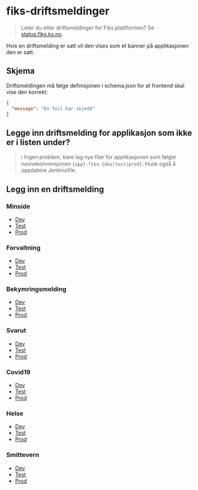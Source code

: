 # fiks-driftsmeldinger

> Leter du etter driftsmeldinger for Fiks plattformen? Se [status.fiks.ks.no](https://status.fiks.ks.no).

Hvis en driftsmelding er satt vil den vises som et banner på applikasjonen den er satt.

## Skjema

Driftsmeldingen må følge definisjonen i schema.json for at frontend skal vise den korrekt:

```json
{
  "message": "En feil har skjedd"
}
```

## Legge inn driftsmelding for applikasjon som ikke er i listen under?

> :information_source: Ingen problem, bare lag nye filer for applikasjonen som følger navnekonvensjonen
`{app}-fiks-{dev|test|prod}`. Husk også å oppdatere Jenkinsfile. 

## Legg inn en driftsmelding

### Minside

- [Dev](https://github.com/ks-no/fiks-driftsmeldinger/edit/master/minside-fiks-dev.json)
- [Test](https://github.com/ks-no/fiks-driftsmeldinger/edit/master/minside-fiks-test.json)
- [Prod](https://github.com/ks-no/fiks-driftsmeldinger/edit/master/minside-fiks-prod.json)

### Forvaltning

- [Dev](https://github.com/ks-no/fiks-driftsmeldinger/edit/master/forvaltning-fiks-dev.json)
- [Test](https://github.com/ks-no/fiks-driftsmeldinger/edit/master/forvaltning-fiks-test.json)
- [Prod](https://github.com/ks-no/fiks-driftsmeldinger/edit/master/forvaltning-fiks-prod.json)

### Bekymringsmelding

- [Dev](https://github.com/ks-no/fiks-driftsmeldinger/edit/master/bekymringsmelding-fiks-dev.json)
- [Test](https://github.com/ks-no/fiks-driftsmeldinger/edit/master/bekymringsmelding-fiks-test.json)
- [Prod](https://github.com/ks-no/fiks-driftsmeldinger/edit/master/bekymringsmelding-fiks-prod.json)

### Svarut

- [Dev](https://github.com/ks-no/fiks-driftsmeldinger/edit/master/svarut-fiks-dev.json)
- [Test](https://github.com/ks-no/fiks-driftsmeldinger/edit/master/svarut-fiks-test.json)
- [Prod](https://github.com/ks-no/fiks-driftsmeldinger/edit/master/svarut-fiks-prod.json)

### Covid19

- [Dev](https://github.com/ks-no/fiks-driftsmeldinger/edit/master/dhis2-fiks-dev.json)
- [Test](https://github.com/ks-no/fiks-driftsmeldinger/edit/master/dhis2-fiks-test.json)
- [Prod](https://github.com/ks-no/fiks-driftsmeldinger/edit/master/dhis2-fiks-prod.json)

### Helse

- [Dev](https://github.com/ks-no/fiks-driftsmeldinger/edit/master/helse-fiks-dev.json)
- [Test](https://github.com/ks-no/fiks-driftsmeldinger/edit/master/helse-fiks-test.json)
- [Prod](https://github.com/ks-no/fiks-driftsmeldinger/edit/master/helse-fiks-prod.json)

### Smittevern

- [Dev](https://github.com/ks-no/fiks-driftsmeldinger/edit/master/smittevern-fiks-dev.json)
- [Test](https://github.com/ks-no/fiks-driftsmeldinger/edit/master/smittevern-fiks-test.json)
- [Prod](https://github.com/ks-no/fiks-driftsmeldinger/edit/master/smittevern-fiks-prod.json)
